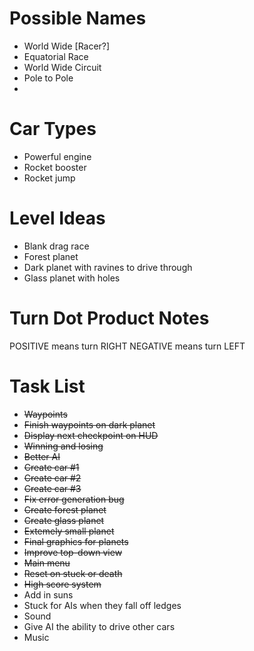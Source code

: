 Possible Names
==============
* World Wide [Racer?]
* Equatorial Race
* World Wide Circuit
* Pole to Pole
* 

Car Types
=========
* Powerful engine
* Rocket booster
* Rocket jump

Level Ideas
===========
* Blank drag race
* Forest planet
* Dark planet with ravines to drive through
* Glass planet with holes

Turn Dot Product Notes
======================
POSITIVE means turn RIGHT
NEGATIVE means turn LEFT

Task List
=========
* ~~Waypoints~~
* ~~Finish waypoints on dark planet~~
* ~~Display next checkpoint on HUD~~
* ~~Winning and losing~~
* ~~Better AI~~
* ~~Create car #1~~
* ~~Create car #2~~
* ~~Create car #3~~
* ~~Fix error generation bug~~
* ~~Create forest planet~~
* ~~Create glass planet~~
* ~~Extemely small planet~~
* ~~Final graphics for planets~~
* ~~Improve top-down view~~
* ~~Main menu~~
* ~~Reset on stuck or death~~
* ~~High score system~~
* Add in suns
* Stuck for AIs when they fall off ledges
* Sound
* Give AI the ability to drive other cars
* Music

